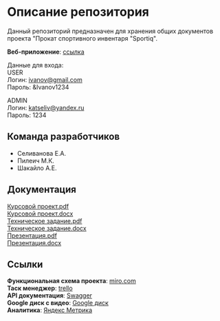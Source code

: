 ﻿# Описание репозитория

Данный репозиторий предназначен для хранения общих документов проекта "Прокат спортивного инвентаря "Sportiq".

**Веб-приложение**: [ссылка](http://45.147.160.96:8084/catalog) 

Данные для входа: \
USER \
Логин: ivanov@gmail.com \
Пароль: &Ivanov1234 

ADMIN \
Логин: katseliv@yandex.ru \
Пароль: 1234 

## Команда разработчиков

- Селиванова Е.А.
- Пилеич М.К.
- Шакайло А.Е.

## Документация

[Курсовой проект.pdf](https://github.com/doyouknowdeway/docs/blob/main/Kursovoy%20proyekt.pdf) \
[Курсовой проект.docx](https://github.com/doyouknowdeway/docs/blob/main/Kursovoy%20proyekt.docx) \
[Техническое задание.pdf](https://github.com/doyouknowdeway/docs/blob/main/Tekhnicheskoe_zadanie.pdf) \
[Техническое задание.docx](https://github.com/doyouknowdeway/docs/blob/main/Tekhnicheskoe_zadanie.docx) \
[Презентация.pdf](https://github.com/doyouknowdeway/docs/blob/main/Presentation.pdf) \
[Презентация.docx](https://github.com/doyouknowdeway/docs/blob/main/Presentation.pptx) 


## Ссылки

**Функциональная схема проекта**: [miro.com](https://miro.com/app/board/uXjVOJDZz68=/) \
**Таск менеджер**: [trello](https://trello.com/b/0S0E4ObT/sports-equipment-rent) \
**API документация**: [Swagger](https://app.swaggerhub.com/apis/katseliv/sports-equipment-rent/1.0.0) \
**Google диск с видео**: [Google диск](https://drive.google.com/drive/folders/16ZM1yzYwVSphHK3J6uWa7C5PNFbDZ1ct) \
**Аналитика**: [Яндекс Метрика](https://metrika.yandex.ru/dashboard?group=dekaminute&period=today&id=88673146) 